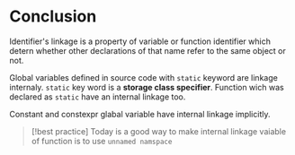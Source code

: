 # Conclusion

Identifier's linkage is a property of variable or function identifier which detern whether other
declarations of that name refer to the same object or not.

Global variables defined in source code with `static` keyword are linkage internaly. `static`
key word is a **storage class specifier**. Function wich was declared as `static` have an
internal linkage too.

Constant and constexpr glabal variable have internal linkage implicitly.

> [!best practice]
> Today is a good way to make internal linkage vaiable of function is to use `unnamed namspace`


